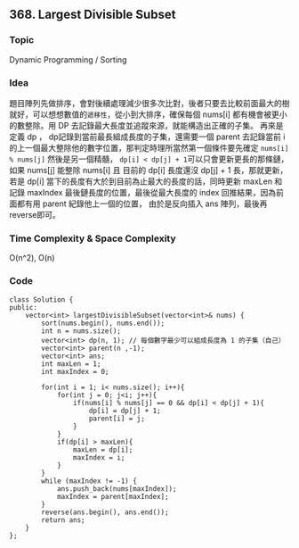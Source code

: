 ##  368. Largest Divisible Subset

### Topic
Dynamic Programming / Sorting

### Idea
題目陣列先做排序，會對後續處理減少很多次比對，後者只要去比較前面最大的樹就好，可以想想數值的`遞移性`，從小到大排序，確保每個 nums[i] 都有機會被更小的數整除。用 DP 去記錄最大長度並追蹤來源，就能構造出正確的子集。
再來是定義 dp ， dp記錄到當前最長組成長度的子集，還需要一個 parent 去記錄當前 i 的上一個最大整除他的數字位置，那判定時理所當然第一個條件要先確定 `nums[i] % nums[j]` 然後是另一個精髓， `dp[i] < dp[j] + 1`可以只會更新更長的那條鏈，
如果 nums[j] 能整除 nums[i] 且 目前的 dp[i] 長度還沒 dp[j] + 1 長，那就更新，若是 dp[i] 當下的長度有大於到目前為止最大的長度的話，同時更新 maxLen 和記錄 maxIndex 最後鏈長度的位置，最後從最大長度的 index 回推結果，因為前面都有用 parent 紀錄他上一個的位置，
由於是反向插入 ans 陣列，最後再reverse即可。

### Time Complexity & Space Complexity
O(n^2), O(n)

### Code
```
class Solution {
public:
    vector<int> largestDivisibleSubset(vector<int>& nums) {
        sort(nums.begin(), nums.end());
        int n = nums.size();
        vector<int> dp(n, 1); // 每個數字最少可以組成長度為 1 的子集（自己）
        vector<int> parent(n ,-1);
        vector<int> ans;
        int maxLen = 1;
        int maxIndex = 0;

        for(int i = 1; i< nums.size(); i++){
            for(int j = 0; j<i; j++){
                if(nums[i] % nums[j] == 0 && dp[i] < dp[j] + 1){
                    dp[i] = dp[j] + 1;
                    parent[i] = j;
                }
            }
            if(dp[i] > maxLen){
                maxLen = dp[i];
                maxIndex = i;
            }
        }
        while (maxIndex != -1) {
            ans.push_back(nums[maxIndex]);
            maxIndex = parent[maxIndex];
        }
        reverse(ans.begin(), ans.end());
        return ans;
    }
};
```
